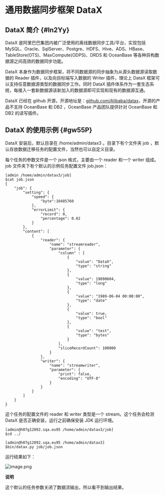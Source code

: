 通用数据同步框架 DataX 
===================================



DataX 简介 {#ln2Yy}
-----------------

DataX 是阿里巴巴集团内被广泛使用的离线数据同步工具/平台，实现包括 MySQL、Oracle、SqlServer、Postgre、HDFS、Hive、ADS、HBase、TableStore(OTS)、MaxCompute(ODPS)、DRDS 和 OceanBase 等各种异构数据源之间高效的数据同步功能。

DataX 本身作为数据同步框架，将不同数据源的同步抽象为从源头数据源读取数据的 Reader 插件，以及向目标端写入数据的 Writer 插件，理论上 DataX 框架可以支持任意数据源类型的数据同步工作。同时 DataX 插件体系作为一套生态系统，每接入一套新数据源该新加入的数据源即可实现和现有的数据源互通。

DataX 已经在 github 开源，开源地址是：[github.com/Alibaba/datax](http://github.com/Alibaba/datax)，开源的产品不支持 OceanBase 和 DB2 ，OceanBase 产品团队提供针对 OceanBase 和 DB2 的读写插件。

DataX 的使用示例 {#gw55P}
--------------------

DataX 安装后，默认目录在 /home/admin/datax3 。目录下有个文件夹 job ，默认存放数据迁移任务的配置文件，当然也可以自定义目录。 

每个任务的参数文件是一个 json 格式，主要由一个 reader 和一个 writer 组成。job 文件夹下有个默认的示例任务配置文件 job.json：

    [admin /home/admin/datax3/job]
    $cat job.json
    {
        "job": {
            "setting": {
                "speed": {
                    "byte":10485760
                },
                "errorLimit": {
                    "record": 0,
                    "percentage": 0.02
                }
            },
            "content": [
                {
                    "reader": {
                        "name": "streamreader",
                        "parameter": {
                            "column" : [
                                {
                                    "value": "DataX",
                                    "type": "string"
                                },
                                {
                                    "value": 19890604,
                                    "type": "long"
                                },
                                {
                                    "value": "1989-06-04 00:00:00",
                                    "type": "date"
                                },
                                {
                                    "value": true,
                                    "type": "bool"
                                },
                                {
                                    "value": "test",
                                    "type": "bytes"
                                }
                            ],
                            "sliceRecordCount": 100000
                        }
                    },
                    "writer": {
                        "name": "streamwriter",
                        "parameter": {
                            "print": false,
                            "encoding": "UTF-8"
                        }
                    }
                }
            ]
        }
    }



这个任务的配置文件的 reader 和 writer 类型是一个 stream。这个任务会检测 DataX 是否正确安装，运行之前确保安装 JDK 运行环境。

    [admin@h07g12092.sqa.eu95 /home/admin/datax3/job]
    $cd ../
    
    [admin@h07g12092.sqa.eu95 /home/admin/datax3]
    $bin/datax.py job/job.json



运行结果如下：

![image.png](https://static-aliyun-doc.oss-accelerate.aliyuncs.com/assets/img/zh-CN/7701155061/p148635.png "image.png")


**说明**



这个默认的任务参数关闭了数据流输出，所以看不到输出结果。

